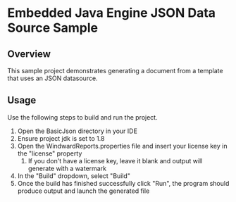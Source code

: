 # Embedded Java Engine JSON Data Source Sample

## Overview
This sample project demonstrates generating a document from a template that uses an JSON datasource.

## Usage
Use the following steps to build and run the project.

1. Open the BasicJson directory in your IDE
2. Ensure project jdk is set to 1.8
3. Open the WindwardReports.properties file and insert your license key in the "license" property
    1. If you don't have a license key, leave it blank and output will generate with a watermark
4. In the "Build" dropdown, select "Build"
5. Once the build has finished successfully click "Run", the program should produce output and launch the generated file